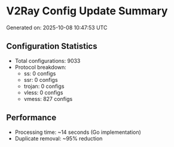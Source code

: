 # V2Ray Config Update Summary
Generated on: 2025-10-08 10:47:53 UTC

## Configuration Statistics
- Total configurations: 9033
- Protocol breakdown:
  - ss: 0 configs
  - ssr: 0 configs
  - trojan: 0 configs
  - vless: 0 configs
  - vmess: 827 configs

## Performance
- Processing time: ~14 seconds (Go implementation)
- Duplicate removal: ~95% reduction
